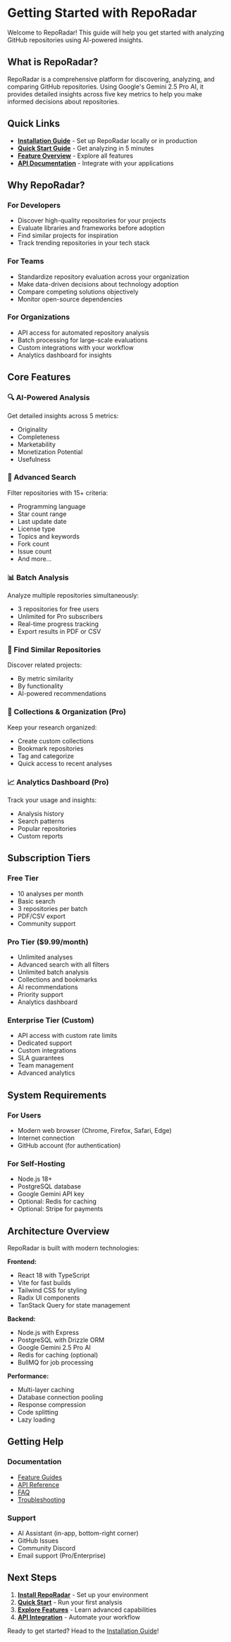 # Getting Started with RepoRadar

Welcome to RepoRadar! This guide will help you get started with analyzing GitHub repositories using AI-powered insights.

## What is RepoRadar?

RepoRadar is a comprehensive platform for discovering, analyzing, and comparing GitHub repositories. Using Google's Gemini 2.5 Pro AI, it provides detailed insights across five key metrics to help you make informed decisions about repositories.

## Quick Links

- **[Installation Guide](./installation.md)** - Set up RepoRadar locally or in production
- **[Quick Start Guide](./quick-start.md)** - Get analyzing in 5 minutes
- **[Feature Overview](../features/index.md)** - Explore all features
- **[API Documentation](../API_DOCUMENTATION.md)** - Integrate with your applications

## Why RepoRadar?

### For Developers
- Discover high-quality repositories for your projects
- Evaluate libraries and frameworks before adoption
- Find similar projects for inspiration
- Track trending repositories in your tech stack

### For Teams
- Standardize repository evaluation across your organization
- Make data-driven decisions about technology adoption
- Compare competing solutions objectively
- Monitor open-source dependencies

### For Organizations
- API access for automated repository analysis
- Batch processing for large-scale evaluations
- Custom integrations with your workflow
- Analytics dashboard for insights

## Core Features

### 🔍 AI-Powered Analysis
Get detailed insights across 5 metrics:
- Originality
- Completeness
- Marketability
- Monetization Potential
- Usefulness

### 🚀 Advanced Search
Filter repositories with 15+ criteria:
- Programming language
- Star count range
- Last update date
- License type
- Topics and keywords
- Fork count
- Issue count
- And more...

### 📊 Batch Analysis
Analyze multiple repositories simultaneously:
- 3 repositories for free users
- Unlimited for Pro subscribers
- Real-time progress tracking
- Export results in PDF or CSV

### 🔗 Find Similar Repositories
Discover related projects:
- By metric similarity
- By functionality
- AI-powered recommendations

### 📁 Collections & Organization (Pro)
Keep your research organized:
- Create custom collections
- Bookmark repositories
- Tag and categorize
- Quick access to recent analyses

### 📈 Analytics Dashboard (Pro)
Track your usage and insights:
- Analysis history
- Search patterns
- Popular repositories
- Custom reports

## Subscription Tiers

### Free Tier
- 10 analyses per month
- Basic search
- 3 repositories per batch
- PDF/CSV export
- Community support

### Pro Tier ($9.99/month)
- Unlimited analyses
- Advanced search with all filters
- Unlimited batch analysis
- Collections and bookmarks
- AI recommendations
- Priority support
- Analytics dashboard

### Enterprise Tier (Custom)
- API access with custom rate limits
- Dedicated support
- Custom integrations
- SLA guarantees
- Team management
- Advanced analytics

## System Requirements

### For Users
- Modern web browser (Chrome, Firefox, Safari, Edge)
- Internet connection
- GitHub account (for authentication)

### For Self-Hosting
- Node.js 18+
- PostgreSQL database
- Google Gemini API key
- Optional: Redis for caching
- Optional: Stripe for payments

## Architecture Overview

RepoRadar is built with modern technologies:

**Frontend:**
- React 18 with TypeScript
- Vite for fast builds
- Tailwind CSS for styling
- Radix UI components
- TanStack Query for state management

**Backend:**
- Node.js with Express
- PostgreSQL with Drizzle ORM
- Google Gemini 2.5 Pro AI
- Redis for caching (optional)
- BullMQ for job processing

**Performance:**
- Multi-layer caching
- Database connection pooling
- Response compression
- Code splitting
- Lazy loading

## Getting Help

### Documentation
- [Feature Guides](../features/index.md)
- [API Reference](../api-reference/index.md)
- [FAQ](../faq/index.md)
- [Troubleshooting](../troubleshooting/index.md)

### Support
- AI Assistant (in-app, bottom-right corner)
- GitHub Issues
- Community Discord
- Email support (Pro/Enterprise)

## Next Steps

1. **[Install RepoRadar](./installation.md)** - Set up your environment
2. **[Quick Start](./quick-start.md)** - Run your first analysis
3. **[Explore Features](../features/index.md)** - Learn advanced capabilities
4. **[API Integration](../API_DOCUMENTATION.md)** - Automate your workflow

Ready to get started? Head to the [Installation Guide](./installation.md)!
